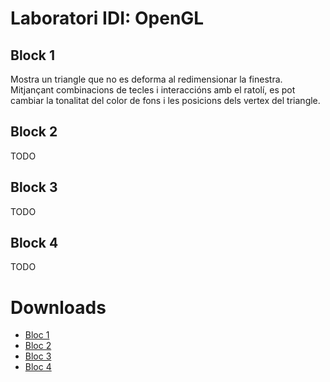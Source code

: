 # Laboratori IDI: OpenGL

## Block 1
Mostra un triangle que no es deforma al redimensionar la finestra.
Mitjançant combinacions de tecles i interaccións amb el ratolí, es pot cambiar
la tonalitat del color de fons i les posicions dels vertex del triangle.

## Block 2
TODO

## Block 3
TODO

## Block 4
TODO

# Downloads

- [Bloc 1](https://github.com/magarcia/OpenGL-Labs/archive/v1.0.tar.gz "V1.0")
- [Bloc 2]( "V2.0")
- [Bloc 3]( "V3.0")
- [Bloc 4]( "V4.0")
